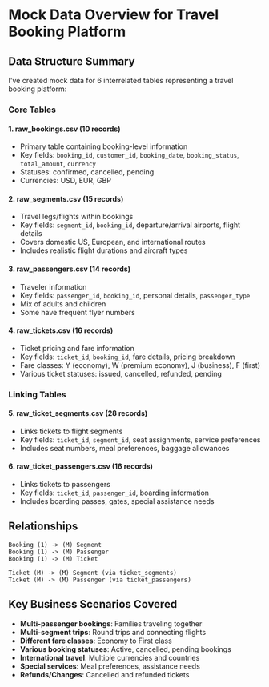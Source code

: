 # Mock Data Overview for Travel Booking Platform

## Data Structure Summary

I've created mock data for 6 interrelated tables representing a travel booking platform:

### Core Tables

#### 1. **raw_bookings.csv** (10 records)

- Primary table containing booking-level information
- Key fields: `booking_id`, `customer_id`, `booking_date`, `booking_status`, `total_amount`, `currency`
- Statuses: confirmed, cancelled, pending
- Currencies: USD, EUR, GBP

#### 2. **raw_segments.csv** (15 records)

- Travel legs/flights within bookings
- Key fields: `segment_id`, `booking_id`, departure/arrival airports, flight details
- Covers domestic US, European, and international routes
- Includes realistic flight durations and aircraft types

#### 3. **raw_passengers.csv** (14 records)

- Traveler information
- Key fields: `passenger_id`, `booking_id`, personal details, `passenger_type`
- Mix of adults and children
- Some have frequent flyer numbers

#### 4. **raw_tickets.csv** (16 records)

- Ticket pricing and fare information
- Key fields: `ticket_id`, `booking_id`, fare details, pricing breakdown
- Fare classes: Y (economy), W (premium economy), J (business), F (first)
- Various ticket statuses: issued, cancelled, refunded, pending

### Linking Tables

#### 5. **raw_ticket_segments.csv** (28 records)

- Links tickets to flight segments
- Key fields: `ticket_id`, `segment_id`, seat assignments, service preferences
- Includes seat numbers, meal preferences, baggage allowances

#### 6. **raw_ticket_passengers.csv** (16 records)

- Links tickets to passengers
- Key fields: `ticket_id`, `passenger_id`, boarding information
- Includes boarding passes, gates, special assistance needs

## Relationships

```
Booking (1) -> (M) Segment
Booking (1) -> (M) Passenger  
Booking (1) -> (M) Ticket

Ticket (M) -> (M) Segment (via ticket_segments)
Ticket (M) -> (M) Passenger (via ticket_passengers)
```

## Key Business Scenarios Covered

- **Multi-passenger bookings**: Families traveling together
- **Multi-segment trips**: Round trips and connecting flights
- **Different fare classes**: Economy to First class
- **Various booking statuses**: Active, cancelled, pending bookings
- **International travel**: Multiple currencies and countries
- **Special services**: Meal preferences, assistance needs
- **Refunds/Changes**: Cancelled and refunded tickets
